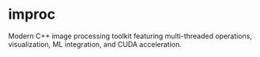# improc
Modern C++ image processing toolkit featuring multi-threaded operations, visualization, ML integration, and CUDA acceleration.
